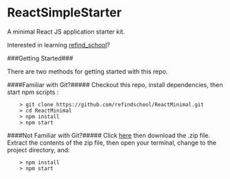 # ReactSimpleStarter
A minimal React JS application starter kit.

Interested in learning [refind_school]()?

###Getting Started###

There are two methods for getting started with this repo.

####Familiar with Git?#####
Checkout this repo, install dependencies, then start npm scripts :

```
	> git clone https://github.com/refindschool/ReactMinimal.git
	> cd ReactMinimal
	> npm install
	> npm start
```

####Not Familiar with Git?#####
Click [here](https://github.com/refindschool/ReactMinimal/releases) then download the .zip file.  Extract the contents of the zip file, then open your terminal, change to the project directory, and:

```
	> npm install
	> npm start
```

